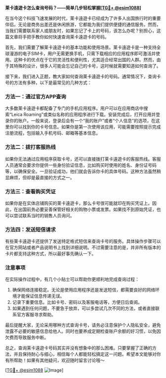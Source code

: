 **莱卡遠遊卡怎么查询号码？——简单几步轻松掌握[[TG💪+ @esim1088](https://t.me/s/esim1088)]**

在当今这个科技飞速发展的时代，莱卡遠遊卡已经成为了许多人出国旅行时的重要伴侣。无论是商务出差还是休闲旅游，它都能为我们提供便捷的通信服务。然而，当我们需要联系家人或朋友时，如果忘记了卡上的号码，该怎么办呢？别担心，这篇文章将手把手教你如何快速查询莱卡遠遊卡的号码。

首先，我们需要了解莱卡遠遊卡的基本功能和使用场景。莱卡遠遊卡是一种支持全球漫游的电子SIM卡，用户无需更换手机，只需下载相应的应用程序即可激活并使用。这种卡的优点在于它的灵活性和便利性，尤其适合经常出国的人群。然而，由于其特殊的设计，很多人可能会忘记自己的卡号，这时候就需要知道如何查询了。

接下来，我们进入正题，教大家如何查询莱卡遠遊卡的号码。通常情况下，查询卡号的方法有多种，以下是最常见的几种方式：

### 方法一：通过官方APP查询

大多数莱卡遠遊卡都配备了专门的手机应用程序。用户可以在应用商店中搜索“Leica Roaming”或类似名称的应用程序进行下载。安装完成后，打开应用并登录你的账户。一般来说，登录后会有一个“我的账户”或者“个人信息”的选项，在这里你可以找到你的卡号信息。如果你是第一次使用该应用，可能需要按照提示完成注册流程，包括输入手机号码、邮箱等基本信息。

### 方法二：拨打客服热线

如果你无法通过应用程序获取卡号，还可以直接拨打莱卡遠遊卡的客服热线。客服人员通常会要求你提供一些身份验证信息，比如购买时使用的姓名、身份证号码等，以确保安全。一旦验证成功，他们就会告诉你卡的具体号码。这种方法虽然稍显麻烦，但却是最直接的方式之一。

### 方法三：查看购买凭证

如果你是在实体店铺购买的莱卡遠遊卡，那么卡号很可能就印在购买凭证上。因此，在出国前务必要妥善保管好相关的购物小票或发票。如果找不到原始凭证，也可以尝试联系当时的销售人员询问。

### 方法四：发送短信请求

有些莱卡遠遊卡还提供了发送特定格式短信来查询卡号的服务。具体操作步骤可以在官方网站或者产品说明书上找到详细说明。不过需要注意的是，并非所有版本的卡片都支持这种方式，所以最好事先确认一下。

### 注意事项

在实际操作过程中，有几个小贴士可以帮助你更顺利地完成查询过程：
1. 确保网络连接稳定。无论是使用应用程序还是发送短信，都需要良好的网络环境才能保证信息传递无误。
2. 记录下重要信息。比如卡号、密码以及客服电话等，方便日后查阅。
3. 如果遇到任何问题，不要急于放弃，可以多尝试几次不同的方法，或者直接联系官方客服寻求帮助。

最后提醒大家，无论采用哪种方式查询卡号，请务必注意保护个人隐私安全，避免泄露不必要的敏感信息给他人。同时也要养成定期检查账户余额的好习惯，以免因欠费而导致服务中断。

总之，查询莱卡遠遊卡号码其实并没有想象中的那么困难。只要掌握了正确的方法，并且保持耐心与细心，相信每个人都能轻松搞定这一问题。希望本文能够对你有所帮助！如果有其他疑问，欢迎随时留言讨论哦～

[[TG💪+ @esim1088](https://t.me/s/esim1088) ![Image](https://i.postimg.cc/4NQfJmqS/Snipaste-2025-05-13-00-14-12.png)]